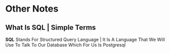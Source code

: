 # Other Notes

## What Is SQL | Simple Terms  

**SQL** Stands For Structured Query Language | It Is A Language That We Will Use To Talk To Our Database Which For Us Is Postgresql  
